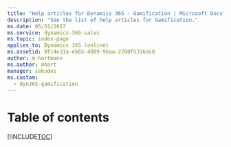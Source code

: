 ```yaml
---
title: "Help articles for Dynamics 365 - Gamification | Microsoft Docs"
description: "See the list of help articles for Gamification."
ms.date: 05/31/2017
ms.service: dynamics-365-sales
ms.topic: index-page
applies_to: Dynamics 365 (online)
ms.assetid: 0fc4e31a-eb65-4989-9baa-2788f5316dc0
author: m-hartmann
ms.author: mhart
manager: sakudes
ms.custom:
  - dyn365-gamification
---
```

# Table of contents

[!INCLUDE[TOC](TOC.md)]
